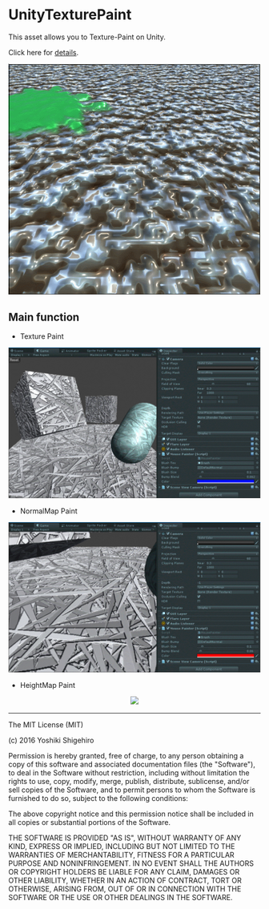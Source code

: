 # UnityTexturePaint

This asset allows you to Texture-Paint on Unity.

Click here for [details](http://esprog.hatenablog.com/archive/category/UnityTexturePaint).

<p align="center">
  <img src="Capture/heightmap3.gif" width="600"/>
</p>


## Main function

* Texture Paint

<p align="center">
  <img src="Capture/通常塗り.gif" width="600"/>
</p>

* NormalMap Paint

<p align="center">
  <img src="Capture/厚み変更.gif" width="600"/>
</p>

* HeightMap Paint
<p align="center">
  <img src="Capture/heightmap.gif" width="600"/>
</p>




----
The MIT License (MIT)

(c) 2016 Yoshiki Shigehiro

Permission is hereby granted, free of charge, to any person obtaining a copy of this software and associated documentation files (the "Software"), to deal in the Software without restriction, including without limitation the rights to use, copy, modify, merge, publish, distribute, sublicense, and/or sell copies of the Software, and to permit persons to whom the Software is furnished to do so, subject to the following conditions:

The above copyright notice and this permission notice shall be included in all copies or substantial portions of the Software.

THE SOFTWARE IS PROVIDED "AS IS", WITHOUT WARRANTY OF ANY KIND, EXPRESS OR IMPLIED, INCLUDING BUT NOT LIMITED TO THE WARRANTIES OF MERCHANTABILITY, FITNESS FOR A PARTICULAR PURPOSE AND NONINFRINGEMENT. IN NO EVENT SHALL THE AUTHORS OR COPYRIGHT HOLDERS BE LIABLE FOR ANY CLAIM, DAMAGES OR OTHER LIABILITY, WHETHER IN AN ACTION OF CONTRACT, TORT OR OTHERWISE, ARISING FROM, OUT OF OR IN CONNECTION WITH THE SOFTWARE OR THE USE OR OTHER DEALINGS IN THE SOFTWARE.
